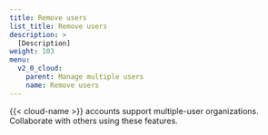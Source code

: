 ```yaml
---
title: Remove users
list_title: Remove users
description: >
  [Description]
weight: 103
menu:
  v2_0_cloud:
    parent: Manage multiple users
    name: Remove users
---
```


{{< cloud-name >}} accounts support multiple-user organizations.
Collaborate with others using these features.
